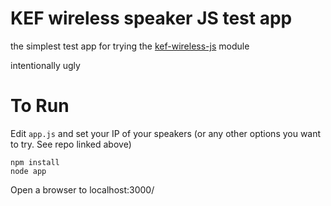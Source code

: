 # KEF wireless speaker JS test app

the simplest test app for trying the [kef-wireless-js]('https://github.com/patrickdmiller/kef-wireless-js') module

intentionally ugly


# To Run

Edit `app.js` and set your IP of  your speakers (or any other options you want to try. See repo linked above)

```console
npm install
node app
```

Open a browser to localhost:3000/